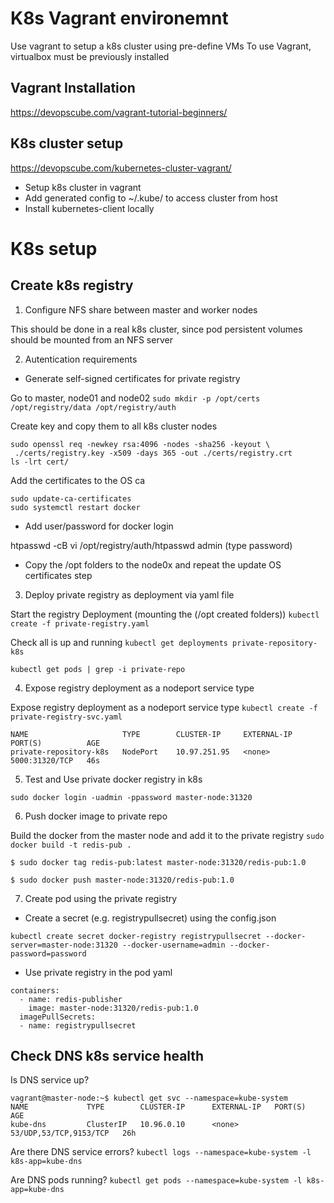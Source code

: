 # K8s Vagrant environemnt

Use vagrant to setup a k8s cluster using pre-define VMs
To use Vagrant, virtualbox must be previously installed

## Vagrant Installation

https://devopscube.com/vagrant-tutorial-beginners/

## K8s cluster setup

https://devopscube.com/kubernetes-cluster-vagrant/
* Setup k8s cluster in vagrant
* Add generated config to ~/.kube/ to access cluster from host
* Install kubernetes-client locally


# K8s setup

## Create k8s registry

1. Configure NFS share between master and worker nodes

This should be done in a real k8s cluster, since pod persistent volumes should be mounted from an NFS server

2. Autentication requirements

* Generate self-signed certificates for private registry

Go to master, node01 and node02
`sudo mkdir -p /opt/certs /opt/registry/data /opt/registry/auth`

Create key and copy them to all k8s cluster nodes
```cd /opt
sudo openssl req -newkey rsa:4096 -nodes -sha256 -keyout \
 ./certs/registry.key -x509 -days 365 -out ./certs/registry.crt
ls -lrt cert/
```

Add the certificates to the OS ca
```sudo cp /opt/certs/registry.crt /usr/local/share/ca-certificates/
sudo update-ca-certificates
sudo systemctl restart docker
```

* Add user/password for docker login

htpasswd -cB vi /opt/registry/auth/htpasswd admin
(type password)

* Copy the /opt folders to the node0x and repeat the update OS certificates step

3. Deploy private registry as deployment via yaml file

Start the registry Deployment (mounting the (/opt created folders))
`kubectl create -f private-registry.yaml`

Check all is up and running
`kubectl get deployments private-repository-k8s`

`kubectl get pods | grep -i private-repo`


4. Expose registry deployment as a nodeport service type

Expose registry deployment as a nodeport service type
`kubectl create -f private-registry-svc.yaml`

```
NAME                     TYPE        CLUSTER-IP     EXTERNAL-IP   PORT(S)          AGE
private-repository-k8s   NodePort    10.97.251.95   <none>        5000:31320/TCP   46s
```

5. Test and Use private docker registry in k8s

`sudo docker login -uadmin -ppassword master-node:31320`

6. Push docker image to private repo

Build the docker from the master node and add it to the private registry
`sudo docker build -t redis-pub .`

`$ sudo docker tag redis-pub:latest master-node:31320/redis-pub:1.0`

`$ sudo docker push master-node:31320/redis-pub:1.0`

7. Create pod using the private registry

* Create a secret (e.g. registrypullsecret) using the config.json

`kubectl create secret docker-registry registrypullsecret --docker-server=master-node:31320 --docker-username=admin --docker-password=password`

* Use private registry in the pod yaml

```
containers:
  - name: redis-publisher
    image: master-node:31320/redis-pub:1.0
  imagePullSecrets:
  - name: registrypullsecret
```

## Check DNS k8s service health
Is DNS service up?
```
vagrant@master-node:~$ kubectl get svc --namespace=kube-system
NAME             TYPE        CLUSTER-IP      EXTERNAL-IP   PORT(S)                  AGE
kube-dns         ClusterIP   10.96.0.10      <none>        53/UDP,53/TCP,9153/TCP   26h
```

Are there DNS service errors? 
`kubectl logs --namespace=kube-system -l k8s-app=kube-dns`

Are DNS pods running?
`kubectl get pods --namespace=kube-system -l k8s-app=kube-dns`



